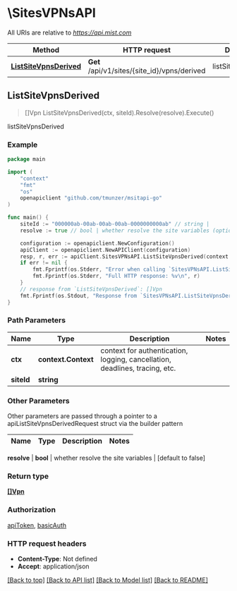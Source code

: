 # \SitesVPNsAPI

All URIs are relative to *https://api.mist.com*

Method | HTTP request | Description
------------- | ------------- | -------------
[**ListSiteVpnsDerived**](SitesVPNsAPI.md#ListSiteVpnsDerived) | **Get** /api/v1/sites/{site_id}/vpns/derived | listSiteVpnsDerived



## ListSiteVpnsDerived

> []Vpn ListSiteVpnsDerived(ctx, siteId).Resolve(resolve).Execute()

listSiteVpnsDerived



### Example

```go
package main

import (
	"context"
	"fmt"
	"os"
	openapiclient "github.com/tmunzer/msitapi-go"
)

func main() {
	siteId := "000000ab-00ab-00ab-00ab-0000000000ab" // string | 
	resolve := true // bool | whether resolve the site variables (optional) (default to false)

	configuration := openapiclient.NewConfiguration()
	apiClient := openapiclient.NewAPIClient(configuration)
	resp, r, err := apiClient.SitesVPNsAPI.ListSiteVpnsDerived(context.Background(), siteId).Resolve(resolve).Execute()
	if err != nil {
		fmt.Fprintf(os.Stderr, "Error when calling `SitesVPNsAPI.ListSiteVpnsDerived``: %v\n", err)
		fmt.Fprintf(os.Stderr, "Full HTTP response: %v\n", r)
	}
	// response from `ListSiteVpnsDerived`: []Vpn
	fmt.Fprintf(os.Stdout, "Response from `SitesVPNsAPI.ListSiteVpnsDerived`: %v\n", resp)
}
```

### Path Parameters


Name | Type | Description  | Notes
------------- | ------------- | ------------- | -------------
**ctx** | **context.Context** | context for authentication, logging, cancellation, deadlines, tracing, etc.
**siteId** | **string** |  | 

### Other Parameters

Other parameters are passed through a pointer to a apiListSiteVpnsDerivedRequest struct via the builder pattern


Name | Type | Description  | Notes
------------- | ------------- | ------------- | -------------

 **resolve** | **bool** | whether resolve the site variables | [default to false]

### Return type

[**[]Vpn**](Vpn.md)

### Authorization

[apiToken](../README.md#apiToken), [basicAuth](../README.md#basicAuth)

### HTTP request headers

- **Content-Type**: Not defined
- **Accept**: application/json

[[Back to top]](#) [[Back to API list]](../README.md#documentation-for-api-endpoints)
[[Back to Model list]](../README.md#documentation-for-models)
[[Back to README]](../README.md)

